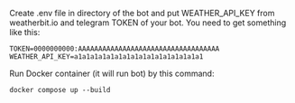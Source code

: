 Create .env file in directory of the bot and put WEATHER_API_KEY from weatherbit.io and telegram TOKEN of your bot. You need to get something like this:
```
TOKEN=0000000000:AAAAAAAAAAAAAAAAAAAAAAAAAAAAAAAAAAA
WEATHER_API_KEY=a1a1a1a1a1a1a1a1a1a1a1a1a1a1a1a1
```
Run Docker container (it will run bot) by this command:
```
docker compose up --build
```